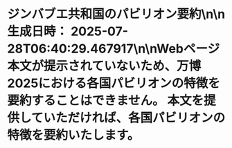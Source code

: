 # ジンバブエ共和国のパビリオン要約\n\n**生成日時：** 2025-07-28T06:40:29.467917\n\nWebページ本文が提示されていないため、万博2025における各国パビリオンの特徴を要約することはできません。  本文を提供していただければ、各国パビリオンの特徴を要約いたします。